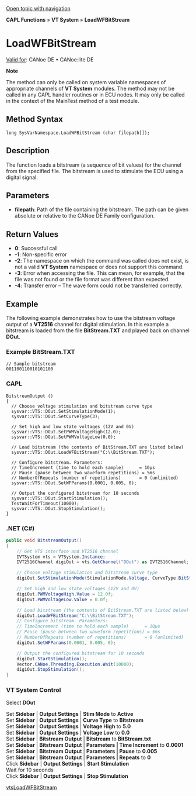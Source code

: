 [Open topic with navigation](../../../../../CANoeDEFamily.htm#Topics/CAPLFunctions/VTSystem/Functions/CAPLfunctionVTSLoadWFBitStream.md)

**CAPL Functions** » **VT System** » **LoadWFBitStream**

# LoadWFBitStream

[Valid for](../../../Shared/FeatureAvailability.md): CANoe DE • CANoe:lite DE

**Note**

The method can only be called on system variable namespaces of appropriate channels of **VT System** modules. The method may not be called in any CAPL handler routines or in ECU nodes. It may only be called in the context of the MainTest method of a test module.

## Method Syntax

`long SysVarNamespace.LoadWFBitStream (char filepath[]);`

## Description

The function loads a bitstream (a sequence of bit values) for the channel from the specified file. The bitstream is used to stimulate the ECU using a digital signal.

## Parameters

- **filepath**: Path of the file containing the bitstream. The path can be given absolute or relative to the CANoe DE Family configuration.

## Return Values

- **0**: Successful call
- **-1**: Non-specific error
- **-2**: The namespace on which the command was called does not exist, is not a valid **VT System** namespace or does not support this command.
- **-3**: Error when accessing the file. This can mean, for example, that the file was not found or the file format was different than expected.
- **-4**: Transfer error – The wave form could not be transferred correctly.

## Example

The following example demonstrates how to use the bitstream voltage output of a **VT2516** channel for digital stimulation. In this example a bitstream is loaded from the file **BitStream.TXT** and played back on channel **DOut**.

### Example BitStream.TXT

```plaintext
// Sample bitstream
001100110010101100
```

### CAPL

```plaintext
BitstreamOutput ()
{
  // Choose voltage stimulation and bitstream curve type
  sysvar::VTS::DOut.SetStimulationMode(1);
  sysvar::VTS::DOut.SetCurveType(3);

  // Set high and low state voltages (12V and 0V)
  sysvar::VTS::DOut.SetPWMVoltageHigh(12.0);
  sysvar::VTS::DOut.SetPWMVoltageLow(0.0);

  // Load bitstream (the contents of BitStream.TXT are listed below)
  sysvar::VTS::DOut.LoadWFBitStream("C:\\BitStream.TXT");

  // Configure bitstream. Parameters:
  // TimeIncrement (time to hold each sample)      = 10µs
  // Pause (pause between two waveform repetitions) = 5ms
  // NumberOfRepeats (number of repetitions)       = 0 (unlimited)
  sysvar::VTS::DOut.SetWFParams(0.0001, 0.005, 0);

  // Output the configured bitstream for 10 seconds
  sysvar::VTS::DOut.StartStimulation();
  TestWaitForTimeout(10000);
  sysvar::VTS::DOut.StopStimulation();
}
```

### .NET (C#)

```csharp
public void BitstreamOutput()
{
    // Get VTS interface and VT2516 channel
    IVTSystem vts = VTSystem.Instance;
    IVT2516Channel digiOut = vts.GetChannel("DOut") as IVT2516Channel;

    // Choose voltage stimulation and bitstream curve type
    digiOut.SetStimulationMode(StimulationMode.Voltage, CurveType.BitStream);

    // Set high and low state voltages (12V and 0V)
    digiOut.PWMVoltageHigh.Value = 12.0f;
    digiOut.PWMVoltageLow.Value = 0.0f;

    // Load bitstream (the contents of BitStream.TXT are listed below)
    digiOut.LoadWFBitStream("C:\\BitStream.TXT");
    // Configure bitstream. Parameters:
    // TimeIncrement (time to hold each sample)      = 10µs
    // Pause (pause between two waveform repetitions) = 5ms
    // NumberOfRepeats (number of repetitions)       = 0 (unlimited)
    digiOut.SetWFParams(0.0001, 0.005, 0);

    // Output the configured bitstream for 10 seconds
    digiOut.StartStimulation();
    Vector.CANoe.Threading.Execution.Wait(10000);
    digiOut.StopStimulation();
}
```

### VT System Control

Select **DOut**

Set **Sidebar** | **Output Settings** | **Stim Mode** to **Active**  
Set **Sidebar** | **Output Settings** | **Curve Type** to **Bitstream**  
Set **Sidebar** | **Output Settings** | **Voltage High** to **5.0**  
Set **Sidebar** | **Output Settings** | **Voltage Low** to **0.0**  
Set **Sidebar** | **Bitstream Output** | **Bitstream** to **BitStream.txt**  
Set **Sidebar** | **Bitstream Output** | **Parameters | Time Increment** to **0.0001**  
Set **Sidebar** | **Bitstream Output** | **Parameters | Pause** to **0.005**  
Set **Sidebar** | **Bitstream Output** | **Parameters | Repeats** to **0**  
Click **Sidebar** | **Output Settings** | **Start Stimulation**  
Wait for 10 seconds  
Click **Sidebar** | **Output Settings** | **Stop Stimulation**

[vtsLoadWFBitStream](CAPLfunctionVTSvtsLoadWFBitStream.md)
